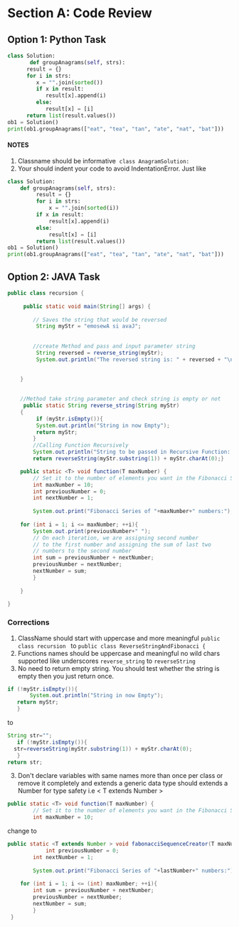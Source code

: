 # Section A: Code Review
## Option 1: Python Task 
```python
class Solution:
       def groupAnagrams(self, strs):
      result = {}
      for i in strs:
         x = "".join(sorted())
         if x in result:
            result[x].append(i)
         else:
            result[x] = [i]
      return list(result.values())
ob1 = Solution()
print(ob1.groupAnagrams(["eat", "tea", "tan", "ate", "nat", "bat"]))
```

#### NOTES

1.  Classname should be informative  `class AnagramSolution:`
2.  Your should indent your code to avoid IndentationError. Just like

```python
class Solution:
    def groupAnagrams(self, strs):
         result = {}
         for i in strs:
             x = "".join(sorted(i))
         if x in result:
             result[x].append(i)
         else:
             result[x] = [i]
         return list(result.values())
ob1 = Solution()
print(ob1.groupAnagrams(["eat", "tea", "tan", "ate", "nat", "bat"]))

```

## Option 2: JAVA Task
```java
public class recursion {
 
	 public static void main(String[] args) {
 
		// Saves the string that would be reversed
		 String myStr = "emosewA si avaJ";
 
 
		//create Method and pass and input parameter string 
		 String reversed = reverse_string(myStr);
		 System.out.println("The reversed string is: " + reversed + "\nFibonacci Series of 10 numbers:0 1 1 2 3 5 8 13 21 34 ");
	

	}
 
 
	//Method take string parameter and check string is empty or not
	 public static String reverse_string(String myStr)
	{
		 if (myStr.isEmpty()){
		 System.out.println("String in now Empty");
		 return myStr;
		}
		//Calling Function Recursively
		System.out.println("String to be passed in Recursive Function: "+myStr.substring(1));
		return reverseString(myStr.substring(1)) + myStr.charAt(0);}

	public static <T> void function(T maxNumber) {
		// Set it to the number of elements you want in the Fibonacci Series
		int maxNumber = 10; 
		int previousNumber = 0;
		int nextNumber = 1;
		 
	    System.out.print("Fibonacci Series of "+maxNumber+" numbers:");
 
	for (int i = 1; i <= maxNumber; ++i){
	    System.out.print(previousNumber+" ");
	    // On each iteration, we are assigning second number
	    // to the first number and assigning the sum of last two
	    // numbers to the second number
	    int sum = previousNumber + nextNumber;
	    previousNumber = nextNumber;
	    nextNumber = sum;
	    }
 
	}
 
}
```
### Corrections
1. ClassName should start with uppercase and more meaningful  ``` public class recursion  ``` to ``` public class ReverseStringAndFibonacci { ```
2. Functions names should be uppercase and meaningful no wild chars supported like underscores ``` reverse_string ``` to  ```reverseString ```
3. No need to return empty string. You should test whether the string is empty then you just return once.
 ```java
 if (!myStr.isEmpty()){
        System.out.println("String in now Empty");
    return myStr;  
    } 
```
 to
 ```java 
 String str="";
    if (!myStr.isEmpty()){
   str=reverseString(myStr.substring(1)) + myStr.charAt(0);   
    }
return str;
```
3. Don't declare variables with same names more than once per class or remove it completely and extends a generic data type <T> should extends a Number for type safety i.e < T extends Number >
```java
public static <T> void function(T maxNumber) {
		// Set it to the number of elements you want in the Fibonacci Series
		int maxNumber = 10; 
```
change to

```java
public static <T extends Number > void fabonacciSequenceCreator(T maxNumber) {
			int previousNumber = 0;
		int nextNumber = 1;
		
	    System.out.print("Fibonacci Series of "+lastNumber+" numbers:");
 
	for (int i = 1; i <= (int) maxNumber; ++i){
	    int sum = previousNumber + nextNumber;
	    previousNumber = nextNumber;
	    nextNumber = sum;
	    }
 }
```



